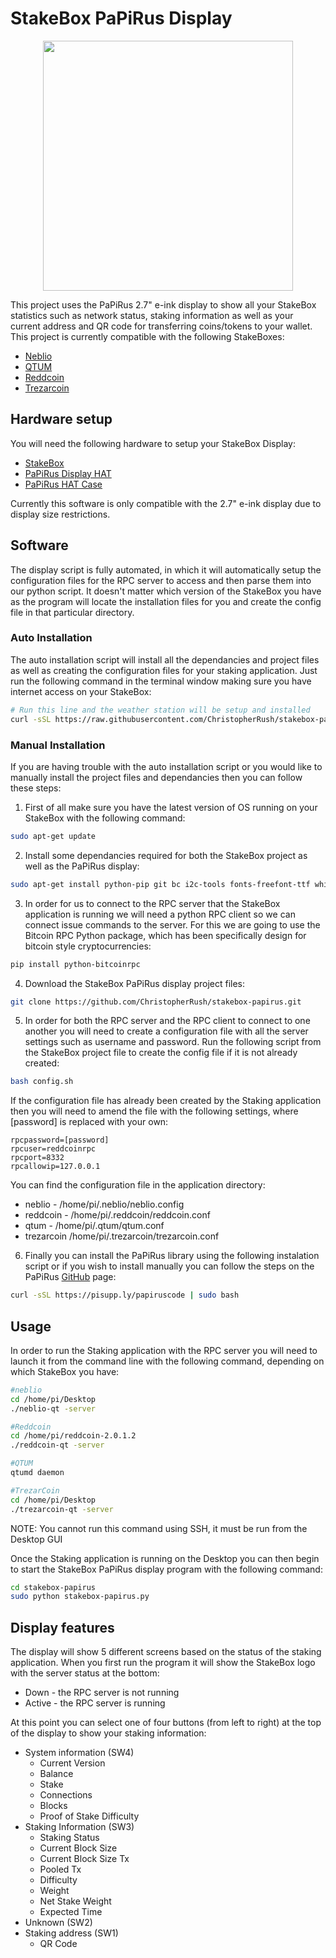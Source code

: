 # StakeBox PaPiRus Display
<p align="center">
  <img width="400" src="https://cdn.shopify.com/s/files/1/2685/8754/files/logo-wide_x200.png">
</p>

This project uses the PaPiRus 2.7" e-ink display to show all your StakeBox statistics such as network status, staking information as well as your current address and QR code for transferring coins/tokens to your wallet. This project is currently compatible with the following StakeBoxes:
- [Neblio](https://www.stakebox.org/collections/stakeboxes/products/neblio-stakebox)
- [QTUM](https://www.stakebox.org/collections/stakeboxes/products/qtum-stakebox)
- [Reddcoin](https://www.stakebox.org/collections/stakeboxes/products/reddcoin-stakebox)
- [Trezarcoin](https://www.stakebox.org/collections/stakeboxes/products/trezarcoin-stakebox)


## Hardware setup

You will need the following hardware to setup your StakeBox Display:

- [StakeBox](https://www.stakebox.org)
- [PaPiRus Display HAT](https://uk.pi-supply.com/products/papirus-epaper-eink-screen-hat-for-raspberry-pi)
- [PaPiRus HAT Case](https://uk.pi-supply.com/products/papirus-hat-case)

Currently this software is only compatible with the 2.7" e-ink display due to display size restrictions.

## Software

The display script is fully automated, in which it will automatically setup the configuration files for the RPC server to access and then parse them into our python script. It doesn't matter which version of the StakeBox you have as the program will locate the installation files for you and create the config file in that particular directory.


### Auto Installation

The auto installation script will install all the dependancies and project files as well as creating the configuration files for your staking application. Just run the following command in the terminal window making sure you have internet access on your StakeBox:

```bash
# Run this line and the weather station will be setup and installed
curl -sSL https://raw.githubusercontent.com/ChristopherRush/stakebox-papirus/master/install.sh | sudo bash
```

### Manual Installation

If you are having trouble with the auto installation script or you would like to manually install the project files and dependancies then you can follow these steps:

1. First of all make sure you have the latest version of OS running on your StakeBox with the following command:
```bash
sudo apt-get update
```
2. Install some dependancies required for both the StakeBox project as well as the PaPiRus display:
```bash
sudo apt-get install python-pip git bc i2c-tools fonts-freefont-ttf whiptail make gcc -y
```
3. In order for us to connect to the RPC server that the StakeBox application is running we will need a python RPC client so we can connect issue commands to the server. For this we are going to use the Bitcoin RPC Python package, which has been specifically design for bitcoin style cryptocurrencies:
```bash
pip install python-bitcoinrpc
```
4. Download the StakeBox PaPiRus display project files:
```bash
git clone https://github.com/ChristopherRush/stakebox-papirus.git
```
5. In order for both the RPC server and the RPC client to connect to one another you will need to create a configuration file with all the server settings such as username and password. Run the following script from the StakeBox project file to create the config file if it is not already created:
```bash
bash config.sh
```
If the configuration file has already been created by the Staking application then you will need to amend the file with the following settings, where [password] is replaced with your own:
```config
rpcpassword=[password]
rpcuser=reddcoinrpc
rpcport=8332
rpcallowip=127.0.0.1
```
You can find the configuration file in the application directory:
- neblio - /home/pi/.neblio/neblio.config
- reddcoin - /home/pi/.reddcoin/reddcoin.conf
- qtum - /home/pi/.qtum/qtum.conf
- trezarcoin /home/pi/.trezarcoin/trezarcoin.conf

6. Finally you can install the PaPiRus library using the following instalation script or if you wish to install manually you can follow the steps on the PaPiRus [GitHub](https://github.com/PiSupply/PaPiRus) page:
```bash
curl -sSL https://pisupp.ly/papiruscode | sudo bash
```

## Usage

In order to run the Staking application with the RPC server you will need to launch it from the command line with the following command, depending on which StakeBox you have:
```bash
#neblio
cd /home/pi/Desktop
./neblio-qt -server

#Reddcoin
cd /home/pi/reddcoin-2.0.1.2
./reddcoin-qt -server

#QTUM
qtumd daemon

#TrezarCoin
cd /home/pi/Desktop
./trezarcoin-qt -server
```

NOTE: You cannot run this command using SSH, it must be run from the Desktop GUI

Once the Staking application is running on the Desktop you can then begin to start the StakeBox PaPiRus display program with the following command:
```bash
cd stakebox-papirus
sudo python stakebox-papirus.py
```

## Display features

The display will show 5 different screens based on the status of the staking application. When you first run the program it will show the StakeBox logo with the server status at the bottom:

- Down - the RPC server is not running
- Active - the RPC server is running

At this point you can select one of four buttons (from left to right) at the top of the display to show your staking information:

- System information (SW4)
  - Current Version
  - Balance
  - Stake
  - Connections
  - Blocks
  - Proof of Stake Difficulty
- Staking Information (SW3)
  - Staking Status
  - Current Block Size
  - Current Block Size Tx
  - Pooled Tx
  - Difficulty
  - Weight
  - Net Stake Weight
  - Expected Time
- Unknown (SW2)
- Staking address (SW1)
  - QR Code
